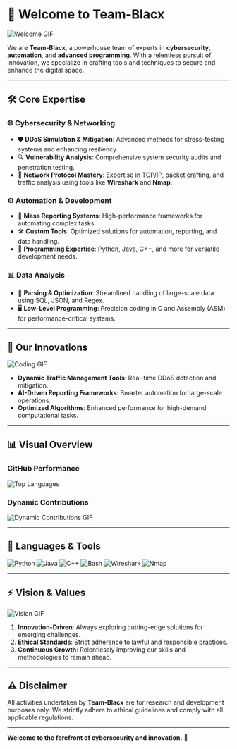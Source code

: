 # 🖤 Welcome to **Team-Blacx**
![Welcome GIF](https://media.giphy.com/media/xT9IgzoKnwFNmISR8I/giphy.gif)

We are **Team-Blacx**, a powerhouse team of experts in **cybersecurity**, **automation**, and **advanced programming**. With a relentless pursuit of innovation, we specialize in crafting tools and techniques to secure and enhance the digital space.

---

## 🛠️ **Core Expertise**
### 🌐 **Cybersecurity & Networking**
- 🛡️ **DDoS Simulation & Mitigation**: Advanced methods for stress-testing systems and enhancing resiliency.  
- 🔍 **Vulnerability Analysis**: Comprehensive system security audits and penetration testing.  
- 🔗 **Network Protocol Mastery**: Expertise in TCP/IP, packet crafting, and traffic analysis using tools like **Wireshark** and **Nmap**.

### ⚙️ **Automation & Development**
- 🤖 **Mass Reporting Systems**: High-performance frameworks for automating complex tasks.  
- 🛠️ **Custom Tools**: Optimized solutions for automation, reporting, and data handling.  
- 🧩 **Programming Expertise**: Python, Java, C++, and more for versatile development needs.

### 📊 **Data Analysis**
- 📂 **Parsing & Optimization**: Streamlined handling of large-scale data using SQL, JSON, and Regex.  
- 🖥️ **Low-Level Programming**: Precision coding in C and Assembly (ASM) for performance-critical systems.

---

## 🚀 **Our Innovations**
![Coding GIF](https://media.giphy.com/media/Ll22OhMLAlVDb8UQWe/giphy.gif)

- **Dynamic Traffic Management Tools**: Real-time DDoS detection and mitigation.  
- **AI-Driven Reporting Frameworks**: Smarter automation for large-scale operations.  
- **Optimized Algorithms**: Enhanced performance for high-demand computational tasks.

---

## 📊 **Visual Overview**
### **GitHub Performance**
  
![Top Languages](https://github-readme-stats.vercel.app/api/top-langs/?username=Team-blacx&layout=compact&theme=radical)

### **Dynamic Contributions**
![Dynamic Contributions GIF](https://media.giphy.com/media/v1.Y2lkPTc5MGI3NjExMjVnbjljeHowcHNrbnJrYnlqd3hyaGR3dGVzczU1dGFyMWxzZGRnaSZlcD12MV9pbnRlcm5hbF9naWZfYnlfaWQmY3Q9Zw/RbDKaczqWovIugyJmW/giphy.webp)

---

## 🧠 **Languages & Tools**
![Python](https://img.shields.io/badge/Python-3776AB?style=for-the-badge&logo=python&logoColor=white)
![Java](https://img.shields.io/badge/Java-007396?style=for-the-badge&logo=java&logoColor=white)
![C++](https://img.shields.io/badge/C++-00599C?style=for-the-badge&logo=cplusplus&logoColor=white)
![Bash](https://img.shields.io/badge/Bash-4EAA25?style=for-the-badge&logo=gnubash&logoColor=white)
![Wireshark](https://img.shields.io/badge/Wireshark-1679A7?style=for-the-badge&logo=wireshark&logoColor=white)
![Nmap](https://img.shields.io/badge/Nmap-4682B4?style=for-the-badge&logo=nmap&logoColor=white)

---

## ⚡ **Vision & Values**
![Vision GIF](https://media.giphy.com/media/v1.Y2lkPTc5MGI3NjExYno5am9veGc1OXZoaGRvaTRsajFpeHp5ajN5eDRwMWIyYjlhcjRsNiZlcD12MV9pbnRlcm5hbF9naWZfYnlfaWQmY3Q9Zw/IK1LbnjGbz7sYVJZb7/giphy.webp)

1. **Innovation-Driven**: Always exploring cutting-edge solutions for emerging challenges.  
2. **Ethical Standards**: Strict adherence to lawful and responsible practices.  
3. **Continuous Growth**: Relentlessly improving our skills and methodologies to remain ahead.

---

## ⚠️ **Disclaimer**
All activities undertaken by **Team-Blacx** are for research and development purposes only. We strictly adhere to ethical guidelines and comply with all applicable regulations.  

---

**Welcome to the forefront of cybersecurity and innovation.** 🖤
